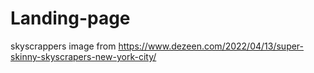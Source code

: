# Landing-page
skyscrappers image from https://www.dezeen.com/2022/04/13/super-skinny-skyscrapers-new-york-city/
